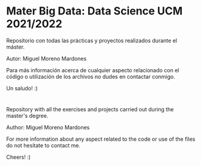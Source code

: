 # Mater Big Data: Data Science UCM 2021/2022
Repositorio con todas las prácticas y proyectos realizados durante el máster.

Autor: Miguel Moreno Mardones

Para más información acerca de cualquier aspecto relacionado con el código o utilización de los archivos no dudes en contactar conmigo.

Un saludo! :)

# 
Repository with all the exercises and projects carried out during the master's degree.

Author: Miguel Moreno Mardones

For more information about any aspect related to the code or use of the files do not hesitate to contact me.

Cheers! :)
